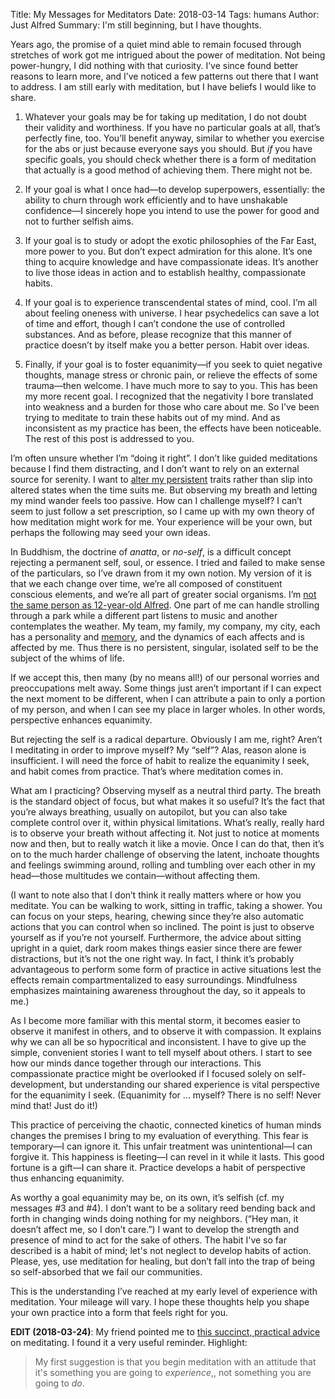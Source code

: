 Title: My Messages for Meditators
Date: 2018-03-14
Tags: humans
Author: Just Alfred
Summary: I'm still beginning, but I have thoughts.

Years ago, the promise of a quiet mind able to remain focused through stretches of work
got me intrigued about the power of meditation.
Not being power-hungry, I did nothing with that curiosity.
I’ve since found better reasons to learn more,
and I’ve noticed a few patterns out there that I want to address.
I am still early with meditation, but I have beliefs I would like to share.

1. Whatever your goals may be for taking up meditation,
    I do not doubt their validity and worthiness.
If you have no particular goals at all, that’s perfectly fine, too.
You’ll benefit anyway,
similar to whether you exercise for the abs or just because everyone says you should.
But *if* you have specific goals,
you should check whether there is a form of meditation that actually is a good method of achieving them.
There might not be.

2. If your goal is what I once had—to develop superpowers,
essentially: the ability to churn through work efficiently and
to have unshakable confidence—I
sincerely hope you intend to use the power for good and not to further selfish aims.

3. If your goal is to study or adopt the exotic philosophies of the Far East, more power to you.
But don’t expect admiration for this alone.
It’s one thing to acquire knowledge and have compassionate ideas.
It’s another to live those ideas in action and to establish healthy, compassionate habits.

4. If your goal is to experience transcendental states of mind, cool.
I’m all about feeling oneness with universe.
I hear psychedelics can save a lot of time and effort,
though I can’t condone the use of controlled substances.
And as before, please recognize that this manner of practice doesn’t by itself make you a better person.
Habit over ideas.

5. Finally, if your goal is to foster equanimity—if you seek to quiet negative thoughts,
manage stress or chronic pain, or relieve the effects of some trauma—then welcome.
I have much more to say to you.
This has been my more recent goal.
I recognized that the negativity I bore translated into weakness
and a burden for those who care about me.
So I’ve been trying to meditate to train these habits out of my mind.
And as inconsistent as my practice has been, the effects have been noticeable.
The rest of this post is addressed to you.

I’m often unsure whether I’m “doing it right”.
I don’t like guided meditations because I find them distracting,
and I don’t want to rely on an external source for serenity.
I want to [alter my persistent](https://www.goodreads.com/book/show/34272471-altered-traits)
traits rather than slip into altered states when the time suits me.
But observing my breath and letting my mind wander feels too passive.
How can I challenge myself?
I can’t seem to just follow a set prescription,
so I came up with my own theory of how meditation might work for me.
Your experience will be your own, but perhaps the following may seed your own ideas.

In Buddhism, the doctrine of *anatta*,
or *no-self*, is a difficult concept rejecting a permanent self, soul, or essence.
I tried and failed to make sense of the particulars, so I’ve drawn from it my own notion.
My version of it is that we each change over time,
we’re all composed of constituent conscious elements,
and we’re all part of greater social organisms.
I’m [not the same person as 12-year-old Alfred]({filename}not_me.md).
One part of me can handle strolling through a park while
a different part listens to music and another contemplates the weather.
My team, my family, my company, my city, each has a personality and [memory](https://en.wikipedia.org/wiki/Meme),
and the dynamics of each affects and is affected by me.
Thus there is no persistent, singular, isolated self to be the subject of the whims of life.

If we accept this, then many (by no means all!) of our personal worries and preoccupations melt away.
Some things just aren’t important if I can expect the next moment to be different,
when I can attribute a pain to only a portion of my person,
and when I can see my place in larger wholes.
In other words, perspective enhances equanimity.

But rejecting the self is a radical departure.
Obviously I am me, right?
Aren’t I meditating in order to improve myself? My “self”?
Alas, reason alone is insufficient.
I will need the force of habit to realize the equanimity I seek, and habit comes from practice.
That’s where meditation comes in.

What am I practicing?
Observing myself as a neutral third party.
The breath is the standard object of focus, but what makes it so useful?
It’s the fact that you’re always breathing, usually on autopilot,
but you can also take complete control over it, within physical limitations.
What’s really, really hard is to observe your breath without affecting it.
Not just to notice at moments now and then, but to really watch it like a movie.
Once I can do that, then it’s on to the much harder challenge of
observing the latent, inchoate thoughts and feelings swimming around,
rolling and tumbling over each other in my head—those multitudes we contain—without affecting them.

(I want to note also that I don’t think it really matters where or how you meditate.
You can be walking to work, sitting in traffic, taking a shower.
You can focus on your steps, hearing, chewing since
they’re also automatic actions that you can control when so inclined.
The point is just to observe yourself as if you’re not yourself.
Furthermore, the advice about sitting upright in a quiet, dark room makes things easier since
there are fewer distractions, but it’s not the one right way.
In fact, I think it’s probably advantageous to
perform some form of practice in active situations lest the effects remain compartmentalized to easy surroundings.
Mindfulness emphasizes maintaining awareness throughout the day, so it appeals to me.)

As I become more familiar with this mental storm,
it becomes easier to observe it manifest in others, and to observe it with compassion.
It explains why we can all be so hypocritical and inconsistent.
I have to give up the simple, convenient stories I want to tell myself about others.
I start to see how our minds dance together through our interactions.
This compassionate practice might be overlooked if I focused solely on self-development,
but understanding our shared experience is vital perspective for the equanimity I seek.
(Equanimity for … myself? There is no self! Never mind that! Just do it!)

This practice of perceiving the chaotic, connected kinetics of human minds
changes the premises I bring to my evaluation of everything.
This fear is temporary—I can ignore it.
This unfair treatment was unintentional—I can forgive it.
This happiness is fleeting—I can revel in it while it lasts.
This good fortune is a gift—I can share it.
Practice develops a habit of perspective thus enhancing equanimity.

As worthy a goal equanimity may be, on its own, it’s selfish (cf. my messages #3 and #4).
I don’t want to be a solitary reed bending back and forth in changing winds doing nothing for my neighbors.
(“Hey man, it doesn’t affect me, so I don’t care.”)
I want to develop the strength and presence of mind to act for the sake of others.
The habit I've so far described is a habit of mind; let's not neglect to develop habits of action.
Please, yes, use meditation for healing,
but don’t fall into the trap of being so self-absorbed that we fail our communities.

This is the understanding I’ve reached at my early level of experience with meditation.
Your mileage will vary.
I hope these thoughts help you shape your own practice into a form that feels right for you.

**EDIT (2018-03-24)**: My friend pointed me to [this succinct, practical advice](https://www.reddit.com/r/leaves/comments/85u18y/some_notes_and_encouragement_on_meditation_from/?st=JF2J7D5G&sh=7a463fa1)
on meditating. I found it a very useful reminder. Highlight:

> My first suggestion is that you begin meditation with an attitude that it's something you are going to *experience*,, not something you are going to *do*.
